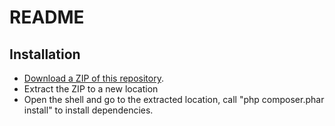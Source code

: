 # README

## Installation

- [Download a ZIP of this repository](https://github.com/QafooTraining/silex-basics-training/archive/master.zip).
- Extract the ZIP to a new location
- Open the shell and go to the extracted location, call "php composer.phar install" to install dependencies.
